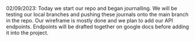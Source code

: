 02/09/2023:
    Today we start our repo and began journalling. We will be testing our local branches and pushing these journals onto the main branch
    in the repo. Our wireframe is mostly done and we plan to add our API endpoints. Endpoints will be drafted together on google docs before
    adding it into the project.
